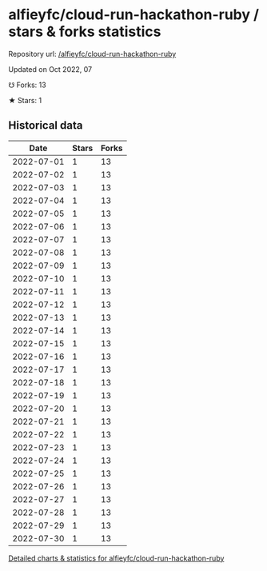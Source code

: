 # alfieyfc/cloud-run-hackathon-ruby / stars & forks statistics

Repository url: [/alfieyfc/cloud-run-hackathon-ruby](https://github.com/alfieyfc/cloud-run-hackathon-ruby)

Updated on Oct 2022, 07

☋ Forks: 13

★ Stars: 1

## Historical data
| Date | Stars | Forks |
|------|-------|-------|
| 2022-07-01 | 1 | 13 | 
| 2022-07-02 | 1 | 13 | 
| 2022-07-03 | 1 | 13 | 
| 2022-07-04 | 1 | 13 | 
| 2022-07-05 | 1 | 13 | 
| 2022-07-06 | 1 | 13 | 
| 2022-07-07 | 1 | 13 | 
| 2022-07-08 | 1 | 13 | 
| 2022-07-09 | 1 | 13 | 
| 2022-07-10 | 1 | 13 | 
| 2022-07-11 | 1 | 13 | 
| 2022-07-12 | 1 | 13 | 
| 2022-07-13 | 1 | 13 | 
| 2022-07-14 | 1 | 13 | 
| 2022-07-15 | 1 | 13 | 
| 2022-07-16 | 1 | 13 | 
| 2022-07-17 | 1 | 13 | 
| 2022-07-18 | 1 | 13 | 
| 2022-07-19 | 1 | 13 | 
| 2022-07-20 | 1 | 13 | 
| 2022-07-21 | 1 | 13 | 
| 2022-07-22 | 1 | 13 | 
| 2022-07-23 | 1 | 13 | 
| 2022-07-24 | 1 | 13 | 
| 2022-07-25 | 1 | 13 | 
| 2022-07-26 | 1 | 13 | 
| 2022-07-27 | 1 | 13 | 
| 2022-07-28 | 1 | 13 | 
| 2022-07-29 | 1 | 13 | 
| 2022-07-30 | 1 | 13 | 


[Detailed charts & statistics for alfieyfc/cloud-run-hackathon-ruby](https://reviewgithub.com/rep/alfieyfc/cloud-run-hackathon-ruby)
